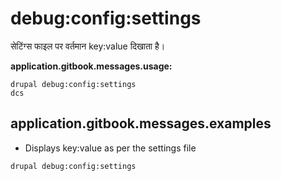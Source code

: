 # debug:config:settings
सेटिंग्स फाइल पर वर्तमान key:value दिखाता है।

**application.gitbook.messages.usage:**
```
drupal debug:config:settings
dcs
```

## application.gitbook.messages.examples
* Displays key:value as per the settings file
```
drupal debug:config:settings
```
